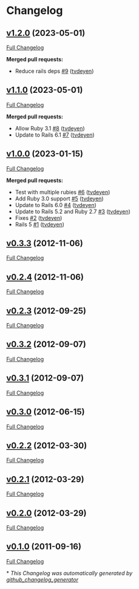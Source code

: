 # Changelog

## [v1.2.0](https://github.com/tvdeyen/csv_mapper/tree/v1.2.0) (2023-05-01)

[Full Changelog](https://github.com/tvdeyen/csv_mapper/compare/v1.1.0...v1.2.0)

**Merged pull requests:**

- Reduce rails deps [\#9](https://github.com/tvdeyen/csv_mapper/pull/9) ([tvdeyen](https://github.com/tvdeyen))

## [v1.1.0](https://github.com/tvdeyen/csv_mapper/tree/v1.1.0) (2023-05-01)

[Full Changelog](https://github.com/tvdeyen/csv_mapper/compare/v1.0.0...v1.1.0)

**Merged pull requests:**

- Allow Ruby 3.1 [\#8](https://github.com/tvdeyen/csv_mapper/pull/8) ([tvdeyen](https://github.com/tvdeyen))
- Update to Rails 6.1 [\#7](https://github.com/tvdeyen/csv_mapper/pull/7) ([tvdeyen](https://github.com/tvdeyen))

## [v1.0.0](https://github.com/tvdeyen/csv_mapper/tree/v1.0.0) (2023-01-15)

[Full Changelog](https://github.com/tvdeyen/csv_mapper/compare/v0.3.3...v1.0.0)

**Merged pull requests:**

- Test with multiple rubies [\#6](https://github.com/tvdeyen/csv_mapper/pull/6) ([tvdeyen](https://github.com/tvdeyen))
- Add Ruby 3.0 support [\#5](https://github.com/tvdeyen/csv_mapper/pull/5) ([tvdeyen](https://github.com/tvdeyen))
- Update to Rails 6.0 [\#4](https://github.com/tvdeyen/csv_mapper/pull/4) ([tvdeyen](https://github.com/tvdeyen))
- Update to Rails 5.2 and Ruby 2.7 [\#3](https://github.com/tvdeyen/csv_mapper/pull/3) ([tvdeyen](https://github.com/tvdeyen))
- Fixes [\#2](https://github.com/tvdeyen/csv_mapper/pull/2) ([tvdeyen](https://github.com/tvdeyen))
- Rails 5 [\#1](https://github.com/tvdeyen/csv_mapper/pull/1) ([tvdeyen](https://github.com/tvdeyen))

## [v0.3.3](https://github.com/tvdeyen/csv_mapper/tree/v0.3.3) (2012-11-06)

[Full Changelog](https://github.com/tvdeyen/csv_mapper/compare/v0.2.4...v0.3.3)

## [v0.2.4](https://github.com/tvdeyen/csv_mapper/tree/v0.2.4) (2012-11-06)

[Full Changelog](https://github.com/tvdeyen/csv_mapper/compare/v0.2.3...v0.2.4)

## [v0.2.3](https://github.com/tvdeyen/csv_mapper/tree/v0.2.3) (2012-09-25)

[Full Changelog](https://github.com/tvdeyen/csv_mapper/compare/v0.3.2...v0.2.3)

## [v0.3.2](https://github.com/tvdeyen/csv_mapper/tree/v0.3.2) (2012-09-07)

[Full Changelog](https://github.com/tvdeyen/csv_mapper/compare/v0.3.1...v0.3.2)

## [v0.3.1](https://github.com/tvdeyen/csv_mapper/tree/v0.3.1) (2012-09-07)

[Full Changelog](https://github.com/tvdeyen/csv_mapper/compare/v0.3.0...v0.3.1)

## [v0.3.0](https://github.com/tvdeyen/csv_mapper/tree/v0.3.0) (2012-06-15)

[Full Changelog](https://github.com/tvdeyen/csv_mapper/compare/v0.2.2...v0.3.0)

## [v0.2.2](https://github.com/tvdeyen/csv_mapper/tree/v0.2.2) (2012-03-30)

[Full Changelog](https://github.com/tvdeyen/csv_mapper/compare/v0.2.1...v0.2.2)

## [v0.2.1](https://github.com/tvdeyen/csv_mapper/tree/v0.2.1) (2012-03-29)

[Full Changelog](https://github.com/tvdeyen/csv_mapper/compare/v0.2.0...v0.2.1)

## [v0.2.0](https://github.com/tvdeyen/csv_mapper/tree/v0.2.0) (2012-03-29)

[Full Changelog](https://github.com/tvdeyen/csv_mapper/compare/v0.1.0...v0.2.0)

## [v0.1.0](https://github.com/tvdeyen/csv_mapper/tree/v0.1.0) (2011-09-16)

[Full Changelog](https://github.com/tvdeyen/csv_mapper/compare/654cb2504a69d2214f4839194dd27ed6c41f0c2f...v0.1.0)



\* *This Changelog was automatically generated by [github_changelog_generator](https://github.com/github-changelog-generator/github-changelog-generator)*
